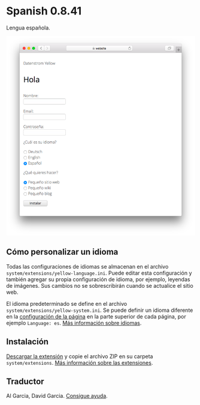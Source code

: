 # Spanish 0.8.41

Lengua española.

<p align="center"><img src="spanish-screenshot.png?raw=true" alt="Captura de pantalla"></p>

## Cómo personalizar un idioma

Todas las configuraciones de idiomas se almacenan en el archivo `system/extensions/yellow-language.ini`. Puede editar esta configuración y también agregar su propia configuración de idioma, por ejemplo, leyendas de imágenes. Sus cambios no se sobrescribirán cuando se actualice el sitio web.

El idioma predeterminado se define en el archivo `system/extensions/yellow-system.ini`. Se puede definir un idioma diferente en la [configuración de la página](https://github.com/annaesvensson/yellow-core#settings-page) en la parte superior de cada página, por ejemplo `Language: es`. [Más información sobre idiomas](https://datenstrom.se/yellow/help/how-to-customise-a-language).

## Instalación

[Descargar la extensión](https://github.com/datenstrom/yellow-extensions/raw/main/downloads/spanish.zip) y copie el archivo ZIP en su carpeta `system/extensions`. [Más información sobre las extensiones](https://github.com/annaesvensson/yellow-update).

## Traductor

Al Garcia, David Garcia. [Consigue ayuda](https://datenstrom.se/yellow/help/).
